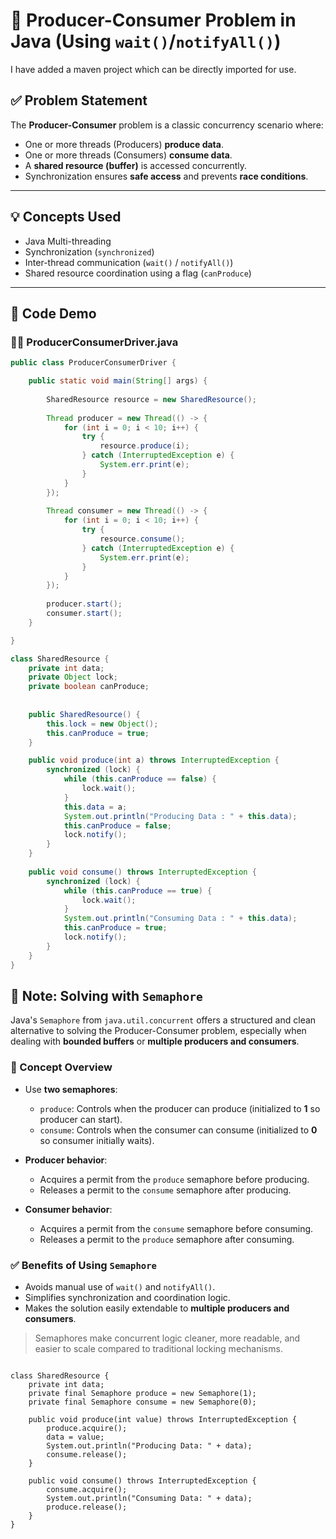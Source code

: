 # 🧵 Producer-Consumer Problem in Java (Using `wait()`/`notifyAll()`)

I have added a maven project which can be directly imported for use.

## ✅ Problem Statement

The **Producer-Consumer** problem is a classic concurrency scenario where:

- One or more threads (Producers) **produce data**.
- One or more threads (Consumers) **consume data**.
- A **shared resource (buffer)** is accessed concurrently.
- Synchronization ensures **safe access** and prevents **race conditions**.

---

## 💡 Concepts Used

- Java Multi-threading
- Synchronization (`synchronized`)
- Inter-thread communication (`wait()` / `notifyAll()`)
- Shared resource coordination using a flag (`canProduce`)

---

## 🧪 Code Demo

### 👨‍🏭 ProducerConsumerDriver.java

```java
public class ProducerConsumerDriver {

	public static void main(String[] args) {
		
		SharedResource resource = new SharedResource();
		
		Thread producer = new Thread(() -> {
			for (int i = 0; i < 10; i++) {
				try {
					resource.produce(i);
				} catch (InterruptedException e) {
					System.err.print(e);
				}
			}
		});
		
		Thread consumer = new Thread(() -> {
			for (int i = 0; i < 10; i++) {
				try {
					resource.consume();
				} catch (InterruptedException e) {
					System.err.print(e);
				}
			}
		});
		
		producer.start();
		consumer.start();
	}

}

class SharedResource {
	private int data;
	private Object lock;
	private boolean canProduce;
	
	
	public SharedResource() {
		this.lock = new Object();
		this.canProduce = true;
	}

	public void produce(int a) throws InterruptedException {
		synchronized (lock) {
			while (this.canProduce == false) {
				lock.wait();
			}
			this.data = a;
			System.out.println("Producing Data : " + this.data);
			this.canProduce = false;
			lock.notify();
		}
	}
	
	public void consume() throws InterruptedException {
		synchronized (lock) {
			while (this.canProduce == true) {
				lock.wait();
			}
			System.out.println("Consuming Data : " + this.data);
			this.canProduce = true;
			lock.notify();
		}
	}
}
```

## 📝 Note: Solving with `Semaphore`

Java's `Semaphore` from `java.util.concurrent` offers a structured and clean alternative to solving the Producer-Consumer problem, 
especially when dealing with **bounded buffers** or **multiple producers and consumers**.

### 🔁 Concept Overview

- Use **two semaphores**:
  - `produce`: Controls when the producer can produce (initialized to **1** so producer can start).
  - `consume`: Controls when the consumer can consume (initialized to **0** so consumer initially waits).

- **Producer behavior**:
  - Acquires a permit from the `produce` semaphore before producing.
  - Releases a permit to the `consume` semaphore after producing.

- **Consumer behavior**:
  - Acquires a permit from the `consume` semaphore before consuming.
  - Releases a permit to the `produce` semaphore after consuming.

### ✅ Benefits of Using `Semaphore`

- Avoids manual use of `wait()` and `notifyAll()`.
- Simplifies synchronization and coordination logic.
- Makes the solution easily extendable to **multiple producers and consumers**.

> Semaphores make concurrent logic cleaner, more readable, and easier to scale compared to traditional locking mechanisms.


```

class SharedResource {
    private int data;
    private final Semaphore produce = new Semaphore(1);
    private final Semaphore consume = new Semaphore(0);

    public void produce(int value) throws InterruptedException {
        produce.acquire();
        data = value;
        System.out.println("Producing Data: " + data);
        consume.release();
    }

    public void consume() throws InterruptedException {
        consume.acquire();
        System.out.println("Consuming Data: " + data);
        produce.release();
    }
}

```